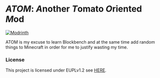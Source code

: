 # *ATOM*: *A*nother *T*omato *O*riented *M*od

[![Modrinth](https://img.shields.io/modrinth/game-versions/1f2HhK74?logo=modrinth&color=darkgreen&label=Download%20from%20Modrinth&style=for-the-badge)](https://modrinth.com/mod/atom-another-tomato-oriented-mod)

ATOM is my excuse to learn Blockbench and at the same time add random things to Minecraft in order for me to justify wasting my time.

### License

This project is licensed under EUPLv1.2 see [HERE](./LICENSE).
